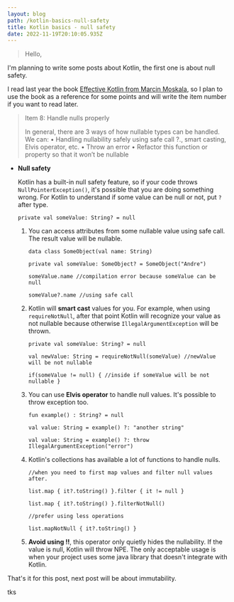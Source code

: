 ```yaml
---
layout: blog
path: /kotlin-basics-null-safety
title: Kotlin basics - null safety
date: 2022-11-19T20:10:05.935Z
---
```

> H﻿ello,

I﻿'m planning to write some posts about Kotlin, the first one is about null safety.

I﻿ read last year the book [Effective Kotlin from Marcin Moskala](https://leanpub.com/effectivekotlin), so I plan to use the book as a reference for some points and will write the item number if you want to read later.

> Item 8: Handle nulls properly
>
> In general, there are 3 ways of how nullable types can be handled.
> We can:
> • Handling nullability safely using safe call ?., smart casting,
> Elvis operator, etc.
> • Throw an error
> • Refactor this function or property so that it won’t be nullable

* **Null safety**

  K﻿otlin has a built-in null safety feature, so if your code throws `NullPointerException()`, it's possible that you are doing something wrong. For Kotlin to understand if some value can be null or not, put `?` after type.

  ```
  private val someValue: String? = null
  ```

  1. Y﻿ou can access attributes from some nullable value using safe call. The result value will be nullable.

     ```
     data class SomeObject(val name: String)

     private val someValue: SomeObject? = SomeObject("Andre")

     someValue.name //compilation error because someValue can be null

     someValue?.name //using safe call
     ```
  2. K﻿otlin will **smart cast** values for you. For example, when using `requireNotNull`, after that point Kotlin will recognize your value as not nullable because otherwise `IllegalArgumentException` will be thrown.

     ```
     private val someValue: String? = null

     val newValue: String = requireNotNull(someValue) //newValue will be not nullable

     if(someValue != null) { //inside if someValue will be not nullable } 
     ```
  3. You can use **Elvis operator** to handle null values. It's possible to throw exception too.

     ```
     fun example() : String? = null

     val value: String = example() ?: "another string"

     val value: String = example() ?: throw IllegalArgumentException("error")
     ```
  4. Kotlin's collections has available a lot of functions to handle nulls. 

     ```
     //when you need to first map values and filter null values after.

     list.map { it?.toString() }.filter { it != null } 

     list.map { it?.toString() }.filterNotNull()

     //prefer using less operations

     list.mapNotNull { it?.toString() } 
     ```
  5. **A﻿void using !!**, this operator only quietly hides the nullability. If the value is null, Kotlin will throw NPE. The only acceptable usage is when your project uses some java library that doesn't integrate with Kotlin.



That's it for this post, next post will be about immutability.

t﻿ks